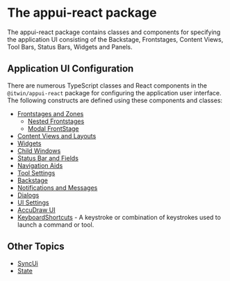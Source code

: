 # The appui-react package

The appui-react package contains classes and components for specifying the application UI consisting of the
Backstage, Frontstages, Content Views, Tool Bars, Status Bars, Widgets and Panels.

## Application UI Configuration

There are numerous TypeScript classes and React components in the `@itwin/appui-react` package for configuring the application user interface.
The following constructs are defined using these components and classes:

- [Frontstages and Zones](./Frontstages.md)
  - [Nested Frontstages](./NestedFrontstage.md)
  - [Modal FrontStage](./ModalFrontstage.md)
- [Content Views and Layouts](./ContentViews.md)
- [Widgets](./Widgets.md)
- [Child Windows](./ChildWindows.md)
- [Status Bar and Fields](./StatusBar.md)
- [Navigation Aids](./NavigationAids.md)
- [Tool Settings](./ToolSettings.md)
- [Backstage](./Backstage.md)
- [Notifications and Messages](./Notifications.md)
- [Dialogs](./Dialogs.md)
- [UI Settings](./UiSettings.md)
- [AccuDraw UI](./AccuDraw.md)
- [KeyboardShortcuts]($appui-react:KeyboardShortcut) - A keystroke or combination of keystrokes used to launch a command or tool.

## Other Topics

- [SyncUi](./SyncUi.md)
- [State](./State.md)
